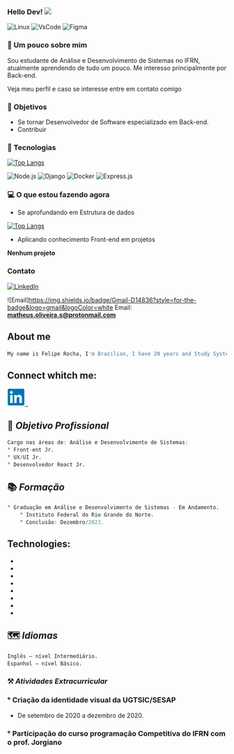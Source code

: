 ### Hello Dev! <img src="https://raw.githubusercontent.com/MartinHeinz/MartinHeinz/master/wave.gif" width="30px">

![Linux](https://img.shields.io/badge/Linux-FCC624?style=for-the-badge&logo=linux&logoColor=black)
![VsCode](https://img.shields.io/badge/Visual_Studio_Code-0078D4?style=for-the-badge&logo=visual%20studio%20code&logoColor=white)
![Figma](https://img.shields.io/badge/Figma-F24E1E?style=for-the-badge&logo=figma&logoColor=white)


### :notebook: Um pouco sobre mim

Sou estudante de Análise e Desenvolvimento de Sistemas no IFRN, atualmente aprendendo de tudo um pouco. Me interesso principalmente por Back-end.

Veja meu perfil e caso se interesse entre em contato comigo 

### :dart: Objetivos

 - Se tornar Desenvolvedor de Software especializado em Back-end.
 - Contribuir 

### :wrench: Tecnologias

[![Top Langs](https://github-readme-stats.vercel.app/api/top-langs/?username=matheusinit&layout=compact)](https://github.com/anuraghazra/github-readme-stats)

![Node.js](https://img.shields.io/badge/Node.js-339933?style=for-the-badge&logo=nodedotjs&logoColor=white)
![Django](https://img.shields.io/badge/Django-092E20?style=for-the-badge&logo=django&logoColor=green)
![Docker](https://img.shields.io/badge/Docker-2CA5E0?style=for-the-badge&logo=docker&logoColor=white)
![Express.js](https://img.shields.io/badge/Express.js-000000?style=for-the-badge&logo=express&logoColor=white)

### :computer: O que estou fazendo agora

 - Se aprofundando em Estrutura de dados

[![Top Langs](https://github-readme-stats.vercel.app/api/pin/?username=matheusinit&repo=data-structures-java&title_color=ffffff&text_color=c9cacc&icon_color=2bbc8a&bg_color=1d1f21)](https://github.com/matheusinit/data-structures-java)

 - Aplicando conhecimento Front-end em projetos
 
 **Nenhum projeto**
  
### Contato

[![LinkedIn](https://img.shields.io/badge/LinkedIn-0077B5?style=for-the-badge&logo=linkedin&logoColor=white)](https://www.linkedin.com/in/matheus-silva13/)

![Email]https://img.shields.io/badge/Gmail-D14836?style=for-the-badge&logo=gmail&logoColor=white
Email: **matheus.oliveira.s@protonmail.com**



## About me 
```R
My name is Felipe Rocha, I'm Brazilian, I have 20 years and Study Systems Analysis and Development at IFRN-CNAT, my focus is Front-end. 💻
```

## Connect whitch me:
<a href="https://www.linkedin.com/in/felipe-rocha-2704051b6/">    <img width="40" src="https://raw.githubusercontent.com/devicons/devicon/master/icons/linkedin/linkedin-original.svg" alt="">
</a>
<a href="https://www.instagram.com/programmingtheworld.py/"> <img width="40" src="https://th.bing.com/th/id/R1c4afc1e38fa2de56562b3582742d1bb?rik=XGf13%2bPqzH%2biWg&pid=ImgRaw" alt=""> </a>
<a href="https://www.youtube.com/channel/UCfePZXbzrkqg3xBsyDCMfzw"> <img width="40" src="https://th.bing.com/th/id/R77208524214ac2b0b957bf7afa4f7f04?rik=4Zd7%2bVoFAOwZEQ&pid=ImgRaw" alt=""> </a>

## 🎯 _Objetivo Profissional_
```R
Cargo nas áreas de: Análise e Desenvolvimento de Sistemas:
° Front-ent Jr.
° UX/UI Jr.
° Desenvolvedor React Jr.
```

## 📚 _Formação_
```R
° Graduação em Análise e Desenvolvimento de Sistemas - Em Andamento.
    ° Instituto Federal do Rio Grande do Norte.
    ° Conclusão: Dezembro/2023.
```

## Technologies:
<ul> <li><img width="40" src="https://img2.gratispng.com/20180810/fvl/kisspng-javascript-comment-html-logo-international-confere-amp-quot-need-page-amp-quot-5b6d61dfbbdf29.2420070415338951357695.jpg" alt=""> </li> <li><img width="40" src="https://w7.pngwing.com/pngs/235/872/png-transparent-react-computer-icons-redux-javascript-others-logo-symmetry-nodejs-thumbnail.png" alt="">  <li><img width="40" src="https://3.bp.blogspot.com/-oRSUw_TmO9o/XIb61m88fcI/AAAAAAAAIq0/vnxl2zzsXEQsnHI2fH4GjKu_ZT0urRo4wCK4BGAYYCw/s1600/icon%2Bcss%2B3.png" alt=""> </li> <li><img width="40" src="https://cdn-icons-png.flaticon.com/512/919/919827.png" alt=""> </li> <li><img width="40" src="https://i.pinimg.com/originals/13/a8/94/13a89487b6a28c9fd6fee57cf6bc5e2c.png" alt=""></li> <li><img width="40" src="https://cdn3.iconfinder.com/data/icons/logos-and-brands-adobe/512/267_Python-512.png" alt=""> </li> <li><img width="40" src="https://cdn.iconscout.com/icon/free/png-256/django-2-282855.png" alt=""> </li> <li><img width="40" src="https://encrypted-tbn0.gstatic.com/images?q=tbn:ANd9GcQiXQkqjZJ6NHpMb1tr2oRYFlY1dfJsnexTAaeZaRsM13qKX_O5ZJ_qly1BKrA_r8_cxbo&usqp=CAU" alt=""> </li>    </ul>

## 🗺 _Idiomas_
```R
Inglês – nível Intermediário.
Espanhol – nível Básico.
```

### ⚒ _Atividades Extracurricular_


### ° Criação da identidade visual da UGTSIC/SESAP
- De setembro de 2020 a dezembro de 2020.

### ° Participação do curso programação Competitiva do IFRN com o prof. Jorgiano


